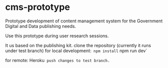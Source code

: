 # cms-prototype
Prototype development of content management system for the Government Digital and Data publishing needs.

Use this prototype during user research sessions.

It us based on the publishing kit.
clone the repository (currently it runs under test branch)
for local development:`
npm install`
npm run dev`

for remote: Heroku`
push changes to test branch.`


 
